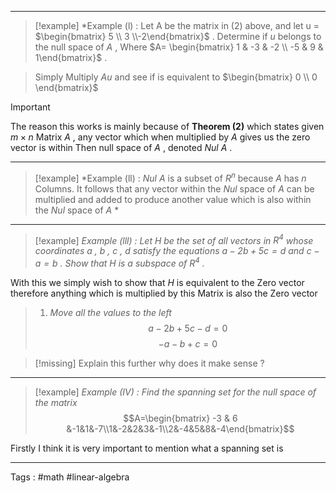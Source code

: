 ___

> [!example] 
> *Example (l) : Let A be the matrix in (2) above, and let u = $\begin{bmatrix} 5 \\ 3  \\-2\end{bmatrix}$ . Determine if $u$ belongs to the null space of $A$ , Where $A= \begin{bmatrix} 1 & -3 & -2 \\ -5 & 9 & 1\end{bmatrix}$ .

> Simply Multiply $Au$ and see if is equivalent to $\begin{bmatrix} 0 \\ 0 \end{bmatrix}$  

> [!important] 
>   The reason this works is mainly because of **Theorem (2)** which states given $m\times n$  Matrix $A$ , any vector which when multiplied by $A$ gives us the zero vector is within Then null space of $A$ , denoted $Nul$ $A$  . 

___

> [!example] 
> *Example (ll) : $Nul \ A$ is a subset of $R^n$ because $A$ has $n$ Columns.  It follows that any vector within the $Nul$ space of $A$ can be multiplied and added to produce another value which is also within the $Nul$ space of $A$ * 

___

> [!example] 
> *Example (lll) : Let H be the set of all vectors in $R^4$ whose coordinates a , b , c , d satisfy the equations $a -2b+5c=d$  and $c - a = b$ . Show that H is a subspace of $R^4$  .*

With this we simply wish to show that $H$ is equivalent to the Zero vector therefore anything which is multiplied by this Matrix is also the Zero vector  

> 1. *Move all the values to the left*
> $$a - 2b + 5c - d = 0$$$$-a -b + c = 0$$ 

> [!missing] 
> Explain this further why does it make sense ? 

___

> [!example] 
> *Example (IV) : Find the spanning set for the null space of the matrix* $$A=\begin{bmatrix} -3 & 6 &-1&1&-7\\1&-2&2&3&-1\\2&-4&5&8&-4\end{bmatrix}$$ 

Firstly I think it is very important to mention what a spanning set is 


____

Tags : #math #linear-algebra